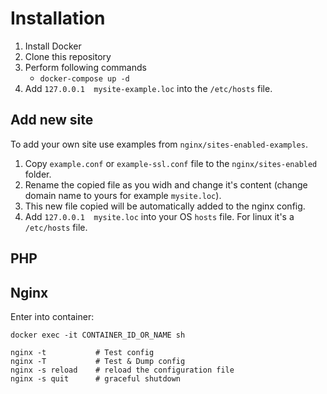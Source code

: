 Installation
============

1. Install Docker
2. Clone this repository 
3. Perform following commands
    - `docker-compose up -d`
4. Add `127.0.0.1  mysite-example.loc` into the `/etc/hosts` file.


Add new site
------------

To add your own site use examples from `nginx/sites-enabled-examples`.
1. Copy `example.conf` or `example-ssl.conf` file to the `nginx/sites-enabled` folder.
2. Rename the copied file as you widh and change it's content (change domain name to yours for example `mysite.loc`).
3. This new file copied will be automatically added to the nginx config.
4. Add `127.0.0.1  mysite.loc` into your OS `hosts` file. For linux it's a `/etc/hosts` file.


PHP
---




Nginx
-----

Enter into container:

    docker exec -it CONTAINER_ID_OR_NAME sh

    nginx -t           # Test config
    nginx -T           # Test & Dump config
    nginx -s reload    # reload the configuration file
    nginx -s quit      # graceful shutdown
